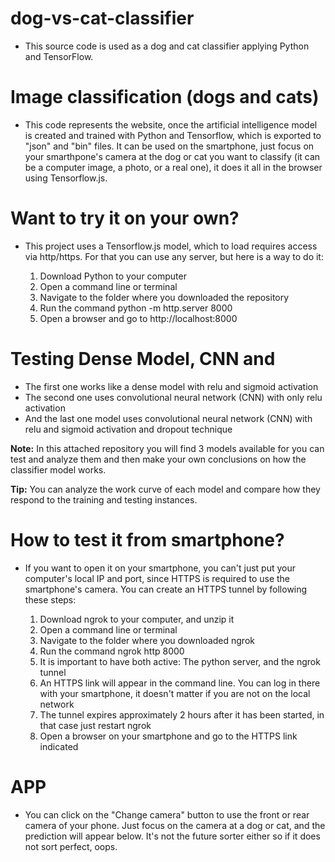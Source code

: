 # dog-vs-cat-classifier

- This source code is used as a dog and cat classifier applying Python and TensorFlow.

# Image classification (dogs and cats)

- This code represents the website, once the artificial intelligence model is created and trained with Python and Tensorflow, which is exported to "json" and "bin" files. It can be used on the smartphone, just focus on your smarthpone's camera at the dog or cat you want to classify (it can be a computer image, a photo, or a real one), it does it all in the browser using Tensorflow.js.

# Want to try it on your own? 

- This project uses a Tensorflow.js model, which to load requires access via http/https. For that you can use any server, but here is a way to do it:

  1. Download Python to your computer
  2. Open a command line or terminal
  3. Navigate to the folder where you downloaded the repository
  4. Run the command python -m http.server 8000
  5. Open a browser and go to http://localhost:8000
  
# Testing Dense Model, CNN and 

 - The first one works like a dense model with relu and sigmoid activation
 - The second one uses convolutional neural network (CNN) with only relu activation
 - And the last one model uses convolutional neural network (CNN) with relu and sigmoid activation and dropout technique

  **Note:** In this attached repository you will find 3 models available for you can test and analyze them and then make your own conclusions on how the classifier model works.

  **Tip:** You can analyze the work curve of each model and compare how they respond to the training and testing instances.

# How to test it from smartphone?

- If you want to open it on your smartphone, you can't just put your computer's local IP and port, since HTTPS is required to use the smartphone's camera. You can create an HTTPS tunnel by following these steps:


  1. Download ngrok to your computer, and unzip it
  2. Open a command line or terminal
  3. Navigate to the folder where you downloaded ngrok
  4. Run the command ngrok http 8000
  5. It is important to have both active: The python server, and the ngrok tunnel
  6. An HTTPS link will appear in the command line. You can log in there with your smartphone, it doesn't matter if you are not on the local network
  7. The tunnel expires approximately 2 hours after it has been started, in that case just restart ngrok
  8. Open a browser on your smartphone and go to the HTTPS link indicated

# APP

- You can click on the "Change camera" button to use the front or rear camera of your phone. Just focus on the camera at a dog or cat, and the prediction will appear below. It's not the future sorter either so if it does not sort perfect, oops.

